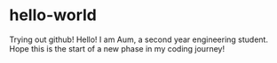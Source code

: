 # hello-world
Trying out github!
Hello! I am Aum, a second year engineering student. Hope this is the start of a new phase in my coding journey!

